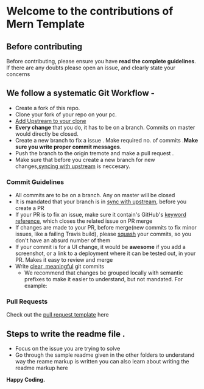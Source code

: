 # Welcome to the contributions of Mern Template

## Before contributing

Before contributing, please ensure you have **read the complete guidelines**. If there are any doubts please open an issue, and clearly state your concerns


## We follow a systematic Git Workflow -

- Create a fork of this repo.
- Clone your fork of your repo on your pc.
- [Add Upstream to your clone](https://help.github.com/en/github/collaborating-with-issues-and-pull-requests/configuring-a-remote-for-a-fork)
- **Every change** that you do, it has to be on a branch. Commits on master would directly be closed.
- Create a new branch to fix a issue . Make required no. of commits .**Make sure you write proper commit messages**.
- Push the branch to the origin tremote and make a pull request .
- Make sure that before you create a new branch for new changes,[syncing with upstream](https://help.github.com/en/github/collaborating-with-issues-and-pull-requests/syncing-a-fork) is neccesary.

### Commit Guidelines

- All commits are to be on a branch. Any on master will be closed
- It is mandated that your branch is in [sync with upstream](https://help.github.com/en/github/collaborating-with-issues-and-pull-requests/syncing-a-fork), before you create a PR
- If your PR is to fix an issue, make sure it contain's GitHub's [keyword reference](https://github.com/blog/1506-closing-issues-via-pull-requests), which closes the related issue on PR merge
- If changes are made to your PR, before merge(new commits to fix minor issues, like a failing Travis build), please [squash](https://davidwalsh.name/squash-commits-git) your commits, so you don't have an absurd number of them
- If your commit is for a UI change, it would be **awesome** if you add a screenshot, or a link to a deployment where it can be tested out, in your PR. Makes it easy to review and merge
- Write [clear, meaningful](http://chris.beams.io/posts/git-commit/) git commits
  - We recommend that changes be grouped locally with semantic prefixes to make it easier to understand, but not mandated. For example:


### Pull Requests

Check out the [pull request template](.github/pull_request_template.md) here


## Steps to write the readme file . 

- Focus on the issue you are trying to solve
- Go through the sample readme given in the other folders to understand way the reame markup is written you can also learn about writing the readme markup here 

**Happy Coding.**